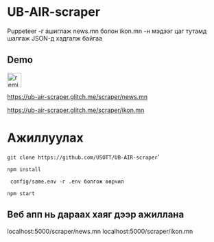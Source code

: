 # UB-AIR-scraper
Puppeteer -г ашиглаж news.mn болон ikon.mn -н мэдээг цаг тутамд шалгаж JSON-д хадгалж байгаа

## Demo

<!-- Remix Button -->
<a href="https://glitch.com/edit/?utm_content=project_ub-air-scraper&utm_source=remix_this&utm_medium=button&utm_campaign=glitchButton#!/remix/ub-air-scraper">
  <img src="https://cdn.glitch.com/2bdfb3f8-05ef-4035-a06e-2043962a3a13%2Fremix%402x.png?1513093958726" alt="remix this" height="33">
</a>

https://ub-air-scraper.glitch.me/scraper/news.mn

https://ub-air-scraper.glitch.me/scraper/ikon.mn

# Ажиллуулах
``` git clone https://github.com/USOTT/UB-AIR-scraper ```'

``` npm install ```

``` config/same.env -г .env болгож өөрчил```

``` npm start ```

## Веб апп нь дараах хаяг дээр ажиллана
localhost:5000/scraper/news.mn
localhost:5000/scraper/ikon.mn

